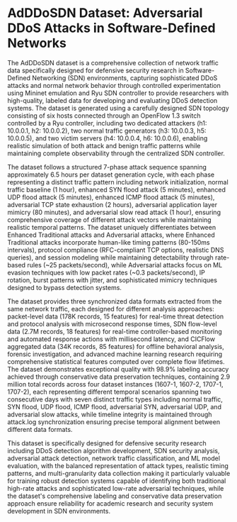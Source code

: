 # AdDDoSDN Dataset: Adversarial DDoS Attacks in Software-Defined Networks

The AdDDoSDN dataset is a comprehensive collection of network traffic data specifically designed for defensive security research in Software-Defined Networking (SDN) environments, capturing sophisticated DDoS attacks and normal network behavior through controlled experimentation using Mininet emulation and Ryu SDN controller to provide researchers with high-quality, labeled data for developing and evaluating DDoS detection systems. The dataset is generated using a carefully designed SDN topology consisting of six hosts connected through an OpenFlow 1.3 switch controlled by a Ryu controller, including two dedicated attackers (h1: 10.0.0.1, h2: 10.0.0.2), two normal traffic generators (h3: 10.0.0.3, h5: 10.0.0.5), and two victim servers (h4: 10.0.0.4, h6: 10.0.0.6), enabling realistic simulation of both attack and benign traffic patterns while maintaining complete observability through the centralized SDN controller.

The dataset follows a structured 7-phase attack sequence spanning approximately 6.5 hours per dataset generation cycle, with each phase representing a distinct traffic pattern including network initialization, normal traffic baseline (1 hour), enhanced SYN flood attack (5 minutes), enhanced UDP flood attack (5 minutes), enhanced ICMP flood attack (5 minutes), adversarial TCP state exhaustion (2 hours), adversarial application layer mimicry (80 minutes), and adversarial slow read attack (1 hour), ensuring comprehensive coverage of different attack vectors while maintaining realistic temporal patterns. The dataset uniquely differentiates between Enhanced Traditional attacks and Adversarial attacks, where Enhanced Traditional attacks incorporate human-like timing patterns (80-150ms intervals), protocol compliance (RFC-compliant TCP options, realistic DNS queries), and session modeling while maintaining detectability through rate-based rules (~25 packets/second), while Adversarial attacks focus on ML evasion techniques with low packet rates (~0.3 packets/second), IP rotation, burst patterns with jitter, and sophisticated mimicry techniques designed to bypass detection systems.

The dataset provides three synchronized data formats extracted from the same network traffic, each designed for different analysis approaches: packet-level data (178K records, 15 features) for real-time threat detection and protocol analysis with microsecond response times, SDN flow-level data (2.7M records, 18 features) for real-time controller-based monitoring and automated response actions with millisecond latency, and CICFlow aggregated data (34K records, 85 features) for offline behavioral analysis, forensic investigation, and advanced machine learning research requiring comprehensive statistical features computed over complete flow lifetimes. The dataset demonstrates exceptional quality with 98.9% labeling accuracy achieved through conservative data preservation techniques, containing 2.9 million total records across four dataset instances (1607-1, 1607-2, 1707-1, 1707-2), each representing different temporal scenarios spanning two consecutive days with seven distinct traffic types including normal traffic, SYN flood, UDP flood, ICMP flood, adversarial SYN, adversarial UDP, and adversarial slow attacks, while timeline integrity is maintained through attack.log synchronization ensuring precise temporal alignment between different data formats.

This dataset is specifically designed for defensive security research including DDoS detection algorithm development, SDN security analysis, adversarial attack detection, network traffic classification, and ML model evaluation, with the balanced representation of attack types, realistic timing patterns, and multi-granularity data collection making it particularly valuable for training robust detection systems capable of identifying both traditional high-rate attacks and sophisticated low-rate adversarial techniques, while the dataset's comprehensive labeling and conservative data preservation approach ensure reliability for academic research and security system development in SDN environments.